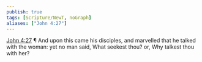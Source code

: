 ```yaml
---
publish: true
tags: [Scripture/NewT, noGraph]
aliases: ["John 4:27"]
---
```

[John 4:27](https://churchofjesuschrist.org/study/scriptures/nt/john/4?lang=eng&id=p27#p27) ¶ And upon this came his disciples, and marvelled that he talked with the woman: yet no man said, What seekest thou? or, Why talkest thou with her?

